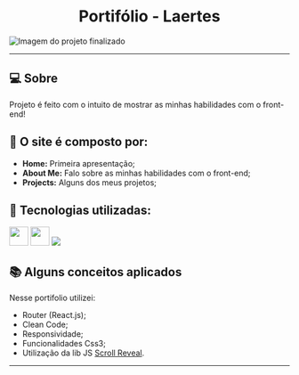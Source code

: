 <h1 align="center">Portifólio - Laertes</h1>

![Imagem do projeto finalizado](assets/images/projects/portifolio.png)

---

## 💻 Sobre

Projeto é feito com o intuito de mostrar as minhas habilidades com o front-end!

## 🤯 O site é composto por:

- **Home:** Primeira apresentação;
- **About Me:** Falo sobre as minhas habilidades com o front-end;
- **Projects:** Alguns dos meus projetos;
  
## 🧠 Tecnologias utilizadas:

<div>
    <img src="https://upload.wikimedia.org/wikipedia/commons/a/a7/React-icon.svg" height="34px"/>
    <img src="https://imgs.search.brave.com/_MqSZDZZ8WP4_0pswoFcuZhUl3zblcWfMTYrznY4WxU/rs:fit:860:0:0/g:ce/aHR0cHM6Ly91cGxv/YWQud2lraW1lZGlh/Lm9yZy93aWtpcGVk/aWEvY29tbW9ucy85/Lzk5L1Vub2ZmaWNp/YWxfSmF2YVNjcmlw/dF9sb2dvXzIuc3Zn.svg" height="34px"/>
    <img src="https://img.shields.io/badge/JavaScript-F7DF1E?style=for-the-badge&logo=javascript&logoColor=black" />
</div>

## 📚 Alguns conceitos aplicados

Nesse portifolio utilizei:
+ Router (React.js);
+ Clean Code;
+ Responsividade;
+ Funcionalidades Css3;
+ Utilização da lib JS <a href="https://scrollrevealjs.org">Scroll Reveal</a>.

---
